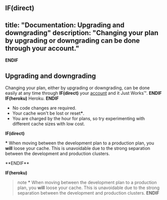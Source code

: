 **IF(direct)**
---
title: "Documentation: Upgrading and downgrading"
description: "Changing your plan by upgrading or downgrading can be done through your account."
---
**ENDIF**

## Upgrading and downgrading

Changing your plan, either by upgrading or downgrading, can be done easily at
any time through
**IF(direct)**
your [account](https://www.memcachier.com/caches) and it Just Works™.
**ENDIF**
**IF(heroku)**
Heroku.
**ENDIF**

  - No code changes are required.
  - Your cache won't be lost or reset<strong>*</strong>.
  - You are charged by the hour for plans, so try experimenting with
    different cache sizes with low cost.

**IF(direct)**
<p class="alert alert-info">
<strong>*</strong> When moving between the development plan to a
production plan, you <strong>will</strong> loose your cache. This is
unavoidable due to the strong separation between the development and
production clusters.
</p>
**ENDIF**

**IF(heroku)**
>note
><strong>*</strong> When moving between the development plan to a
>production plan, you __will__ loose your cache. This is unavoidable
>due to the strong separation between the development and production
>clusters.
**ENDIF**
